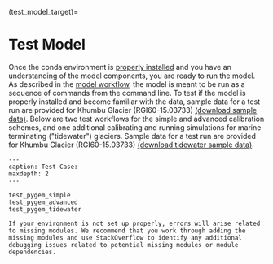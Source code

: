 ﻿(test_model_target)=
# Test Model
Once the conda environment is [properly installed](install_pygem_target) and you have an understanding of the model components, you are ready to run the model. As described in the [model workflow](model_workflow_target), the model is meant to be run as a sequence of commands from the command line. To test if the model is properly installed and become familiar with the data, sample data for a test run are provided for Khumbu Glacier (RGI60-15.03733) [(download sample data)](https://drive.google.com/file/d/159zS-oGWLHG9nzkFdsf6Uh4-w9lJSt8H/view?usp=sharing). Below are two test workflows for the simple and advanced calibration schemes, and one additional calibrating and running simulations for marine-terminating ("tidewater") glaciers. Sample data for a test run are provided for Khumbu Glacier (RGI60-15.03733) [(download tidewater sample data)](https://drive.google.com/file/d/1Y9mVw9whEq7b4LURbOCxq-qopSwxoTnZ/view?usp=sharing).

```{toctree}
---
caption: Test Case:
maxdepth: 2
---

test_pygem_simple
test_pygem_advanced
test_pygem_tidewater
```

```{warning}
If your environment is not set up properly, errors will arise related to missing modules. We recommend that you work through adding the missing modules and use StackOverflow to identify any additional debugging issues related to potential missing modules or module dependencies.
```